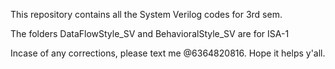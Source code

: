 This repository contains all the System Verilog codes for 3rd sem. 

The folders DataFlowStyle_SV and BehavioralStyle_SV are for ISA-1

Incase of any corrections, please text me @6364820816. Hope it helps y'all.